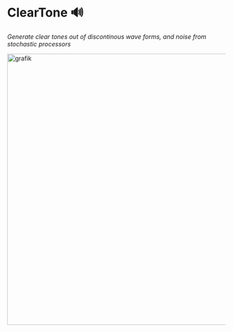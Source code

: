 # ClearTone 🔊

*Generate clear tones out of discontinous wave forms, and noise from stochastic processors*

<img width="626" alt="grafik" src="https://github.com/user-attachments/assets/2a866c8e-50b4-47c6-a780-65b2b42a9872" />

